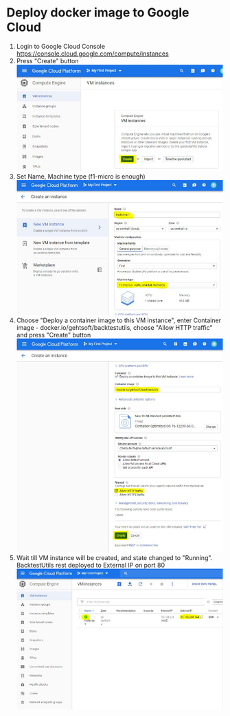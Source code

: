 # Deploy docker image to Google Cloud

1. Login to Google Cloud Console https://console.cloud.google.com/compute/instances
2. Press "Create" button  
![NewVM](img/NewVM.JPG)
3. Set Name, Machine type (f1-micro is enough)  
![VMName](img/VMName.JPG)
4. Choose "Deploy a container image to this VM instance", enter Container image - docker.io/gehtsoft/backtestutils, choose "Allow HTTP traffic" and press "Create" button  
![VMContainer](img/VMContainer.JPG)
5. Wait till VM instance will be created, and state changed to "Running". BacktestUtils rest deployed to External IP on port 80  
![ViewVM](img/ViewVM.JPG)
